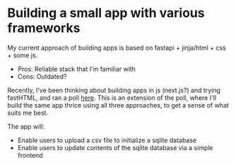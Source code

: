# Building a small app with various frameworks

My current approach of building apps is based on fastapi + jinja/html + css + some js.
- Pros: Reliable stack that I'm familiar with
- Cons: Outdated?

Recently, I've been thinking about building apps in js (next.js?) and trying fastHTML, and ran a poll [here](https://x.com/eugeneyan/status/1828447283811402006). This is an extension of the poll, where I'll build the same app thrice using all three approaches, to get a sense of what suits me best.

The app will:
- Enable users to upload a csv file to initialize a sqlite database
- Enable users to update contents of the sqlite database via a simple frontend
